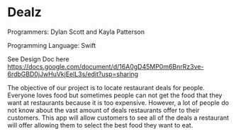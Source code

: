 # Dealz
Programmers: Dylan Scott and Kayla Patterson 

Programming Language: Swift 

See Design Doc here https://docs.google.com/document/d/16A0gD45MP0m6BnrRz3ve-6rdbGBD0jJwHuVkjEelL3s/edit?usp=sharing 

The objective of our project is to locate restaurant deals for people. Everyone loves food but sometimes people can not get the food that they want at restaurants because it is too expensive. However, a lot of people do not know about the vast amount of deals restaurants offer to their customers. This app will allow customers to see all of the deals a restaurant will offer allowing them to select the best food they want to eat. 
